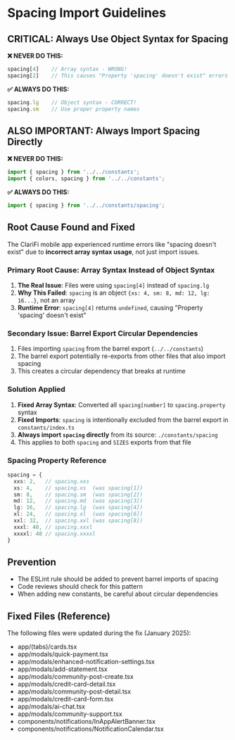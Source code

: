 # Spacing Import Guidelines

## CRITICAL: Always Use Object Syntax for Spacing

**❌ NEVER DO THIS:**
```typescript
spacing[4]    // Array syntax - WRONG!
spacing[2]    // This causes "Property 'spacing' doesn't exist" errors
```

**✅ ALWAYS DO THIS:**
```typescript
spacing.lg    // Object syntax - CORRECT!
spacing.sm    // Use proper property names
```

## ALSO IMPORTANT: Always Import Spacing Directly

**❌ NEVER DO THIS:**
```typescript
import { spacing } from '../../constants';
import { colors, spacing } from '../../constants';
```

**✅ ALWAYS DO THIS:**
```typescript
import { spacing } from '../../constants/spacing';
```

## Root Cause Found and Fixed

The ClariFi mobile app experienced runtime errors like "spacing doesn't exist" due to **incorrect array syntax usage**, not just import issues. 

### Primary Root Cause: Array Syntax Instead of Object Syntax
1. **The Real Issue**: Files were using `spacing[4]` instead of `spacing.lg`
2. **Why This Failed**: `spacing` is an object `{xs: 4, sm: 8, md: 12, lg: 16...}`, not an array
3. **Runtime Error**: `spacing[4]` returns `undefined`, causing "Property 'spacing' doesn't exist"

### Secondary Issue: Barrel Export Circular Dependencies  
1. Files importing `spacing` from the barrel export (`../../constants`)
2. The barrel export potentially re-exports from other files that also import spacing
3. This creates a circular dependency that breaks at runtime

### Solution Applied
1. **Fixed Array Syntax**: Converted all `spacing[number]` to `spacing.property` syntax
2. **Fixed Imports**: `spacing` is intentionally excluded from the barrel export in `constants/index.ts`
3. **Always import `spacing` directly** from its source: `./constants/spacing`
4. This applies to both `spacing` and `SIZES` exports from that file

### Spacing Property Reference
```typescript
spacing = {
  xxs: 2,   // spacing.xxs
  xs: 4,    // spacing.xs  (was spacing[1])
  sm: 8,    // spacing.sm  (was spacing[2])
  md: 12,   // spacing.md  (was spacing[3])
  lg: 16,   // spacing.lg  (was spacing[4])
  xl: 24,   // spacing.xl  (was spacing[6])
  xxl: 32,  // spacing.xxl (was spacing[8])
  xxxl: 40, // spacing.xxxl
  xxxxl: 48 // spacing.xxxxl
}
```

## Prevention
- The ESLint rule should be added to prevent barrel imports of spacing
- Code reviews should check for this pattern
- When adding new constants, be careful about circular dependencies

## Fixed Files (Reference)
The following files were updated during the fix (January 2025):
- app/(tabs)/cards.tsx
- app/modals/quick-payment.tsx
- app/modals/enhanced-notification-settings.tsx
- app/modals/add-statement.tsx
- app/modals/community-post-create.tsx
- app/modals/credit-card-detail.tsx
- app/modals/community-post-detail.tsx
- app/modals/credit-card-form.tsx
- app/modals/ai-chat.tsx
- app/modals/community-support.tsx
- components/notifications/InAppAlertBanner.tsx
- components/notifications/NotificationCalendar.tsx